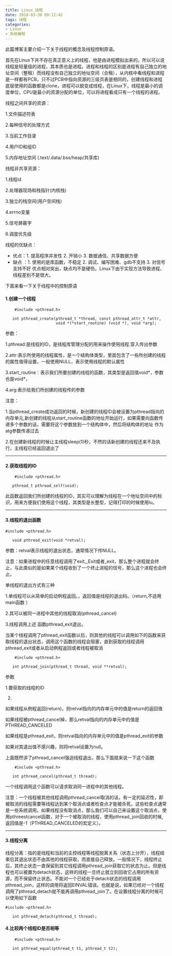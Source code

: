 ```yaml
---
title: Linux_线程
date: 2018-03-30 09:12:42
tags: 线程
categories:
- Linux
- 系统编程
---
```


此篇博客主要介绍一下关于线程的概念及线程控制原语。

首先在Linux下并不存在真正意义上的线程，他是由进程模拟出来的。所以可以说线程是轻量级的进程，其本质也是进程。进程和线程的区别是进程有自己独立的地址空间（整租）而线程没有自己独立的地址空间（合租），从内核中看线程和进程是一样都有PCB，只不过PCB中指向资源的三级页表是相同的，创建线程和进程底层使用的函数都是clone，进程可以蜕变成线程，在Linux下，线程是最小的调度单位，CPU是最小的资源分配的单位，可以将进程看成只有一个线程的进程。

<!--more-->

线程之间共享的资源：

1.文件描述符表

2.每种信号的处理方式

3.当前工作目录

4.用户ID和组ID

5.内存地址空间 (.text/.data/.bss/heap/共享库)

线程非共享资源：

1.线程id

2.处理器现场和栈指针(内核栈)

3.独立的栈空间(用户空间栈)

4.errno变量

5.信号屏蔽字

6.调度优先级

线程的优缺点：

- 优点：1. 提高程序并发性	2. 开销小	3. 数据通信、共享数据方便
- 缺点 ：1. 使用的是库函数，不稳定	2. 调试、编写困难、gdb不支持	3. 对信号支持不好
优点相对突出，缺点均不是硬伤。Linux下由于实现方法导致进程、线程差别不是很大。

下面来看一下关于线程中的控制原语

#### 1.创建一个线程

		#include <pthread.h>

       int pthread_create(pthread_t *thread, const pthread_attr_t *attr,
                          void *(*start_routine) (void *), void *arg);
参数：

1.pthread:是线程的ID，是线程库管理分配的用来操作使用线程.穿入传出参数

2.attr:表示所使用的线程属性，是一个结构体类型，里面包含了一些所创建的线程的属性值得设置，一般使用NULL，表示使用线程的默认属性

3.start_routine：表示我们所要创建的线程的函数，其类型是返回值void*，参数也是void*，

4.arg:表示给我们所创建的线程传的参数

注意：

1.当pthread_create成功返回的时候，新创建的线程ID会被设置为pthread指向的内存单元,新创建的线程从start_routine函数的地址开始运行，如果需要向函数传递多个参数的话，需要将这个参数放到一个结构体中，然后将结构体的地址 作为atg参数传递过去

2.在创建新线程的时候让主线程sleep(1)秒，不然的话新创建的线程还来不及执行，主线程已经返回退出了


---------------------------------------------------------------------------------

#### 2.获取线程的ID

 		#include <pthread.h>

       pthread_t pthread_self(void);

此函数返回我们所创建的线程的ID，其实可以理解为线程在一个地址空间中的标识，用来方便我们使用这个线程，其类型是长整型，记得打印的时候使用lu。


---------------------------------------------------------------------------------

#### 3.线程的退出函数

 	#include <pthread.h>

       void pthread_exit(void *retval);

参数：retval表示线程的退出状态，通常情况下传NULL。

注意：如果进程中的任意线程调用了exit,_Exit或者_exit，那么整个进程就会终止，与此类似的是如果某个线程收到了一个终止进程的信号，那么这个进程也会终止。

单线程的退出方式有三种

1.单线程可以从简单的启动例程返回。，返回值是线程的退出码。（return,不适用main函数 ）

2.其可以被同一进程中其他的线程取消(pthread_cancel)

3.线程调用上述 函数pthread_exit退出。

当某个线程调用了pthread_exit函数以后，则其他的线程可以调用如下的函数来获取线程的退出状态，调用这个函数的线程会阻塞，直到获取的线程调用pthread_exit或者从启动例程返回或者线程被取消

		#include <pthread.h>

       int pthread_join(pthread_t thread, void **retval);

参数

1.要获取的线程的ID

2.

如果线程从例程返回(return)，则retval指向的内存单元中的值是return的返回值

如果线程被pthread_cancel掉，那么retval指向的内存单元中的值是PTHREAD_CANCELED

如果线程是pthread_exit，则retval指向的内存单元中的值是pthread_exit的参数

如果对其退出值不感兴趣，则将retval设置为null。

上面既然讲了pthread_cancel强迫线程退出，那么下面就来说一下这个函数

 		#include <pthread.h>

       int pthread_cancel(pthread_t thread);
一个线程调用这个函数可以请求取消同一进程中的其他线程。

注意：一个线程被其他线程调用pthread_cancel取消的话，有一定的延迟性，即被取消的线程需要等线程达到某个取消点或者检查点才能被杀死。这些检查点通常是一些系统调用。如果线程没有取消点，那么我们可以自己来设置这个取消点，使用pthreestcancel函数，对于一个被取消的线程，使用pthread_join回收的时候,返回值是-1（PTHREAD_CANCELED的宏定义）。

------------------------------------------------------------------------------

#### 3.线程分离
线程分离：指的是线程和当前的主控线程等线程脱离关系（状态上分开），线程结束后其退出状态不由其他的线程获取，而直接自己释放。一般情况下，线程终止后，其终止状态一直保留到其它线程调用pthread_join获取它的状态为止。但是线程也可以被置为detach状态，这样的线程一旦终止就立刻回收它占用的所有资源，而不保留终止状态。不能对一个已经处于detach状态的线程调用pthread_join，这样的调用将返回EINVAL错误。也就是说，如果已经对一个线程调用了pthread_detach就不能再调用pthread_join了。在设置线程分离的时候可以使用如下函数

	#include <pthread.h>

       int pthread_detach(pthread_t thread);

#### 4.比较两个线程ID是否相等

 		#include <pthread.h>

       int pthread_equal(pthread_t t1, pthread_t t2);













